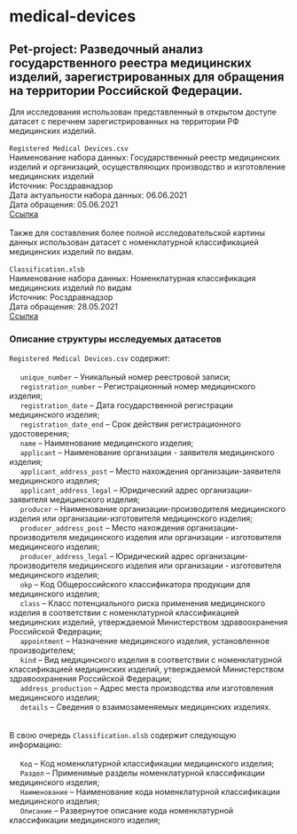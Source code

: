 # medical-devices
## Pet-project: Разведочный анализ государственного реестра медицинских изделий, зарегистрированных для обращения на территории Российской Федерации.

Для исследования использован представленный в открытом доступе датасет с перечнем зарегистрированных на территории РФ медицинских изделий. <br><br>
`Registered Medical Devices.csv` <br>
Наименование набора данных: Государственный реестр медицинских изделий и организаций, осуществляющих производство и изготовление медицинских изделий <br>
Источник: Росздравнадзор <br>
Дата актуальности набора данных: 06.06.2021 <br>
Дата обращения: 05.06.2021 <br>
[Ссылка](https://roszdravnadzor.gov.ru/opendata/7710537160-medproducts)
<br><br>
Также для составления более полной исследовательской картины данных использован датасет с номенклатурной классификацией медицинских изделий по видам. <br><br>
`Classification.xlsb` <br>
Наименование набора данных: Номенклатурная классификация медицинских изделий по видам <br>
Источник: Росздравнадзор <br>
Дата обращения: 28.05.2021 <br>
[Ссылка](https://roszdravnadzor.gov.ru/services/mi_reesetr/documents/46242)

### Описание структуры исследуемых датасетов
`Registered Medical Devices.csv` содержит: <br><br>
&nbsp;&nbsp;&nbsp;&nbsp; `unique_number` – Уникальный номер реестровой записи; <br>
&nbsp;&nbsp;&nbsp;&nbsp; `registration_number` – Регистрационный номер медицинского изделия; <br>
&nbsp;&nbsp;&nbsp;&nbsp; `registration_date` – Дата государственной регистрации медицинского изделия; <br>
&nbsp;&nbsp;&nbsp;&nbsp; `registration_date_end` – Срок действия регистрационного удостоверения; <br>
&nbsp;&nbsp;&nbsp;&nbsp; `name` – Наименование медицинского изделия; <br>
&nbsp;&nbsp;&nbsp;&nbsp; `applicant` – Наименование организации - заявителя медицинского изделия; <br>
&nbsp;&nbsp;&nbsp;&nbsp; `applicant_address_post` – Место нахождения организации-заявителя медицинского изделия; <br>
&nbsp;&nbsp;&nbsp;&nbsp; `applicant_address_legal` – Юридический адрес организации-заявителя медицинского изделия; <br>
&nbsp;&nbsp;&nbsp;&nbsp; `producer` – Наименование организации-производителя медицинского изделия или организации-изготовителя медицинского изделия; <br>
&nbsp;&nbsp;&nbsp;&nbsp; `producer_address_post` – Место нахождения организации-производителя медицинского изделия или организации - изготовителя медицинского изделия; <br>
&nbsp;&nbsp;&nbsp;&nbsp; `producer_address_legal` – Юридический адрес организации-производителя медицинского изделия или организации - изготовителя медицинского изделия; <br>
&nbsp;&nbsp;&nbsp;&nbsp; `okp` – Код Общероссийского классификатора продукции для медицинского изделия; <br>
&nbsp;&nbsp;&nbsp;&nbsp; `class` – Класс потенциального риска применения медицинского изделия в соответствии с номенклатурной классификацией медицинских изделий, утверждаемой Министерством здравоохранения Российской Федерации; <br>
&nbsp;&nbsp;&nbsp;&nbsp; `appointment` – Назначение медицинского изделия, установленное производителем; <br>
&nbsp;&nbsp;&nbsp;&nbsp; `kind` – Вид медицинского изделия в соответствии с номенклатурной классификацией медицинских изделий, утверждаемой Министерством здравоохранения Российской Федерации; <br>
&nbsp;&nbsp;&nbsp;&nbsp; `address_production` – Адрес места производства или изготовления медицинского изделия; <br>
&nbsp;&nbsp;&nbsp;&nbsp; `details` – Сведения о взаимозаменяемых медицинских изделиях. <br>
<br><br>
В свою очередь `Classification.xlsb` содержит следующую информацию: <br><br>
&nbsp;&nbsp;&nbsp;&nbsp; `Код` – Код номенклатурной классификации медицинского изделия; <br>
&nbsp;&nbsp;&nbsp;&nbsp; `Раздел` – Применимые разделы номенклатурной классификации медицинского изделия; <br>
&nbsp;&nbsp;&nbsp;&nbsp; `Наименование` – Наименование кода номенклатурной классификации медицинского изделия; <br>
&nbsp;&nbsp;&nbsp;&nbsp; `Описание` – Развернутое описание кода номенклатурной классификации медицинского изделия; <br>
<br><br>
